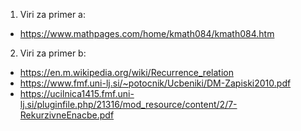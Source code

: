 1. Viri za primer a:
* https://www.mathpages.com/home/kmath084/kmath084.htm

2. Viri za primer b:
* https://en.m.wikipedia.org/wiki/Recurrence_relation
* https://www.fmf.uni-lj.si/~potocnik/Ucbeniki/DM-Zapiski2010.pdf
* https://ucilnica1415.fmf.uni-lj.si/pluginfile.php/21316/mod_resource/content/2/7-RekurzivneEnacbe.pdf
